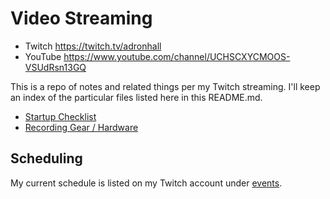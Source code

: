 # Video Streaming

* Twitch https://twitch.tv/adronhall
* YouTube https://www.youtube.com/channel/UCHSCXYCMOOS-VSUdRsn13GQ

This is a repo of notes and related things per my Twitch streaming. I'll keep an index of the particular files listed here in this README.md.

* [Startup Checklist](start-checklist.md)
* [Recording Gear / Hardware](hardware.md)

## Scheduling

My current schedule is listed on my Twitch account under [events](https://www.twitch.tv/adronhall/events).

